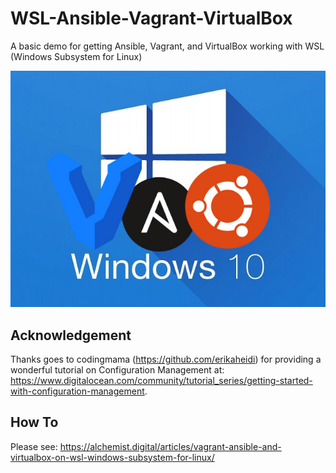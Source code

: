 # WSL-Ansible-Vagrant-VirtualBox

A basic demo for getting Ansible, Vagrant, and VirtualBox working with WSL (Windows Subsystem for Linux)

![Alt text](WSL.jpg?raw=true "WSL")

## Acknowledgement

Thanks goes to codingmama (<https://github.com/erikaheidi>) for providing a wonderful tutorial on Configuration Management at:
<https://www.digitalocean.com/community/tutorial_series/getting-started-with-configuration-management>.

## How To

Please see:
<https://alchemist.digital/articles/vagrant-ansible-and-virtualbox-on-wsl-windows-subsystem-for-linux/>